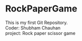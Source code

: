 # RockPaperGame
This is my first Git Repository.
<br>
Coder: Shubham Chauhan
<br>
project: Rock paper scissor game 
